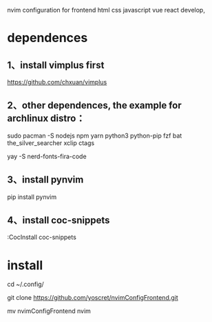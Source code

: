 nvim configuration for frontend html css javascript vue react develop,

# dependences

## 1、install vimplus first

https://github.com/chxuan/vimplus

## 2、other dependences, the example for archlinux distro：

sudo pacman -S nodejs npm yarn python3 python-pip fzf bat the_silver_searcher xclip ctags

yay -S nerd-fonts-fira-code

## 3、install pynvim

pip install pynvim

## 4、install coc-snippets

:CocInstall coc-snippets

# install


cd ~/.config/

git clone https://github.com/yoscret/nvimConfigFrontend.git

mv nvimConfigFrontend nvim
